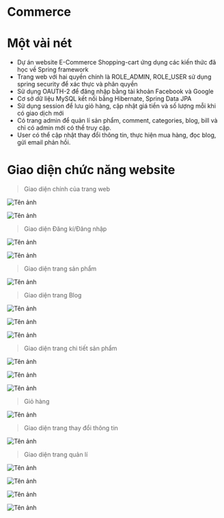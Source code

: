 ﻿# Commerce
 
 # Một vài nét
 
- Dự án website E-Commerce Shopping-cart ứng dụng các kiến thức đã học về Spring framework
- Trang web với hai quyền chính là ROLE_ADMIN, ROLE_USER sử dụng spring security để xác thực và phân quyền
- Sử dụng OAUTH-2 để đăng nhập bằng tài khoản Facebook và Google
- Cơ sở dữ liệu MySQL kết nối bằng Hibernate, Spring Data JPA
- Sử dụng session để lưu giỏ hàng, cập nhật giá tiền và số lượng mỗi khi có giao dịch mới
- Có trang admin để quản lí sản phẩm, comment, categories, blog, bill và chỉ có admin mới có thể truy cập.
- User có thể cập nhật thay đổi thông tin, thực hiện mua hàng, đọc blog, gửi email phản hồi.

# Giao diện chức năng website

> Giao diện chính của trang web

![Tên ảnh](https://lh3.googleusercontent.com/Jn7cne6zEkfnmTApzygJDJZhE5PCcRmJddbQFGdSnkOum8LxCWe7DQx5l3kznGiTHPBcdnNmaeegazMvpaeKzqiZ1PVZZ741iaYiryUxnHMxjJQMWWKRNHxSKc7W3pFJ4rsl0waVmpu6cB8g6FNgprfop_N0mXNphqgzysvV4CqXhQQb48fymYSYWRU3z68w0FWV_79GGnR1tvNZssTXWiZgrTzd_B8CyqKpZhoSn-2uAXfwFsJNwIDcKhUnMwj6GxwPVmlooCHTRgVZphQYwYu_ZCdindGeJgzsq-GTH38Qjjwwyr10xXAwDtZFw3l0b2XwyW3YGgZtzhvO-oUrLNbd1N6-WQO-YVwyxc0sN68Zxn3s15OwHDFwuTpG7SDwln52Rkh3GIhHM_x8Qpt4CgzSZcKV5S3UbjMIsgK-6YzmUCJA1luFH2RglhoO3cFl51Fw8CLpgT-zB51zsgCGBfYixp9eDmEQzndgEda0kIRmuWuWbIdQuTaELg5CoNPRk5nyVoZ7wfNRaEKpqgq8g6U7u6fuIBwDT1luc-NLUF1-IfehfHowo8EixrTkgH44pb-RoMqTiak5gbm3sjquuLnCI_yurnKwVKbIapXYn5dfNb67ZKKUI6LAHkBJugz0rA8MNLR-BHZNgM_tXz4qD0d05ABZk60wWWM-2GhYxxn2-tqVQsI2McrL8Wj_F_sMJu8REhwU01UtiAjQ69LfxAo=w1866-h864-no?authuser=0)

![Tên ảnh](https://lh3.googleusercontent.com/s98fGI_0kbJFnWe2YPCRQm7N5VgCibRJmB4ndsu1gAgPImduF7iM4FnynolC1nm7P9RzqpLj1I0flv9rVwWYlzIrs9fuR4Semw4J1qCPSRYUitV9IJvHeMImhSMN2sXJ9Uv9jwXo3pEuzsO6qAZ5GoaZ67Iny9aE6B5i56hAJgOeu7B1SaHvA2X7z_1tniV0lr1x639GBLpmFsVA80-3dAbJYkJCW6q5k3r2S1pJUMCMNJ1Xj7jUu4YxlLEXyonOJ8sY_Yu0Gj0zjBnh2ncYAzwHzkvDSyZrr88d-Oy4pmPdFlggaumiox3crEsLfcGcOGfP6H6-4lTduXjB8aXAGhqcmkNoZv4x0BKS7afh7V1e9Topxw5E0iOW_jUFEp8kNwVS5_3SAQrKBJIyq9g6bVeZVe4pyLHMKDhiqWaps1IrO6eXWjt7OaEdud5aoQWplvx-LU0VJirbaA-d-nmPJgZtf50hKXonU_cGu6XBeqSZh7ORFSjjbbc1815-lagE5A2buiNVLn-KRcugYi4oM-mcI7It4NQKK-GZy5WgrwccbmQ0g074BGs24ko6LIQeZEy89RhqkCK8YnAmGjTqJGt9VNRDcdLHBwkigBmSAls6cMLuZUZFqZUqJF2oyv-UgLhnBKAU_Yo9hM3AR71EGhPbghSvTWi2Zw8vOlbK8CEh-ua5YJL6-lEYUbKtlymGAtAeh2gBCecY3AgzqD99zUc=w1565-h880-no?authuser=0)

> Giao diện Đăng kí/Đăng nhập

![Tên ảnh](https://lh3.googleusercontent.com/0j8QewiXnLrFUTzEknDeRN2MEPqui096Jg_oQGs1UjisbJ_SLboa16qO0EDfx97z2ME4ttMDFfGFggVn1HCOBIjCrs81m0cIwZsxNs0xdJB9rU6iQ0blVQRIgCLRf3PUAn-2_fxoJ3F2AH4ZrhC6f6UaOHefSfigL-GddBEZLCZo6H0NrOQuV__d_jpA-EV9l0G4EAM_61nnCvZSQ2MQLfcRpDSDae0vAotSVtluwejy7P89X2XZFDyMIX9pLIPCRbXdhrBmpVhwjJffHOlsvpB_jjQUiUgr8ql8tynItPCq4snWNZqFcPEVquZzBGYbdJOpbP6pSo8fNv1OzZK3FKqBxMvA0Fq3ktdSbdinLNyZgDkn6Br5DUt3f7YLytvarb-5cLwW6RtyCVzFYMxbqd8sRFHpBaVEcr_AxA3LoNXg54gqHCibsP_ByW9VStsosdOZdPWyX14bS9jxFFcrHhJcJVpaErpnAWCy0ui-L1EaQGYPNj4woycSpOPnmckUnX43SdgBgHdj-ciZRmzCY_2zpKw6ncDwzRYh7eACY_VRasrHhDb8Y6gvHXKUQhenwy5un7wxOyvjC6z3H2JEytgNbU1qjb-Hj8-tnX58tJ-m-PrUzG0E-pwLvaSymvXzOweU8YP0BHaeaYmdJ7Kl3TUzBlJlIEj65BwjTbywinscUk-mQnN15LLCPPLKsX4FQpt50IyUWmgc0WXgrH7bp1o=w1565-h880-no?authuser=0)

![Tên ảnh](https://lh3.googleusercontent.com/amsPOwRmh3T3xX4OeSpEd-CCE5lkE4ec3as-xxz8RiWOasw1T8y9WmpG4AT3cvoVjUtk3V3q4tALusnpffjrA6tPr7VI6TTrw23T435cBAE5g1siNbzz4i-Ur0t-q0A62YGPzkgWBpXIufjz5oQOQgmLwsW-OUQr1Ptd6axlWWLU39On8cZ6JQgvg-9UStztM_TGJ5s7zEr_cyFUYykMdHEN5UQ-gTYwn2Z0TcCZjW1Y5AdCSUUmqiFbtAjn2jpsqsXf14YY4bGReVYsSRWDYnqg5fSUCVYBRfUR7rp-ZTHcdfBU4hKZuaRUaFAlxrYqzXroGxTKwta89UBRVLuYOZUnxQhczRgk4Y-wSV1aJrXt8TbxYDs72cFumk1eQmIo3SwNdrN489xumHFaj8jyi_aH9jPzW-W8IvO-4LZao2brAknhOYs_y03a7B9iTW06_3U6-Ds_VbXEgAmFJMeSglfep-TedDktTlSt790O8cju-Gymh2Z_Msj5iw2F9RatkzYK0ww-tw8QJE3HSF59grIllutm8Tfbb8t_zmJqsKTyVHGppY5UMQGYZpoyrHW2GPtkBLSizFIOiCsJiL1VAIX788CiESRrYk966w1DFg1IJiToBgACR7XGx_TFEClm1nnm6jtft-89EIzpiUWaqkP19BSSxRlQ6Ag1eyAZAP63lcgE1XTdNIKdRY0Cp31RFEMCFk3pvUkQcws9eQBXcKI=w1565-h880-no?authuser=0)

> Giao diện trang sản phẩm

![Tên ảnh](https://lh3.googleusercontent.com/WVqXW7ISOJqhszXX-i9kFxtJzXzmQbV411I1Jr2ZBRyZJjb4Kn1X-Hc53MmOzBqdiztiiHudS-N-C3DnItk8Jh_mNpGaXpbc9OODBk1nS7LyM6vkZPYL84bKtc8l2_7C-krWOo7AEM9CGL2bxQykaoZZFlV3QlAhbP__AvdhZoVpoeW96iLT0-dA3lqmWlxX7JVGXj3hQBU9vhBON97QxJtASGQI4YGbQGHNZvzUmKfcZiQCoFmuwJ8pcaOJ8G_Vb6xj917h6m3MF6v3vFhnIXbDTcZJLWy26ZZ94w1H37amEhtW6_P62-cUp3o7ACg1OcW9V2mP9e6G6As2rIMSBut4SoC8Hjd7uQCbWruo6qo23z1LbDEkIVPjAiHi7MibI7YqEFBiy60tMM5jWef6aR2SQ2MRWVKrPTxXBu13X52OOri9Y7gnJzAwud-4WFjOkv3unz1G6FaeX3EHLNP4kQPTZ7zFRflUzqpwyln5juX0d3bcTMO_l0zI_V_w7ped6EOmPGy_XTOF14jT2cEZ6xH03-ptzVWAeOzlhzUeYc_lHMyo4XTJo34EKkcBNEUhzkp_WBu0gNEy5-X6vI3NXFQvWaz3Q3b9Fsi4m5R2awjNG-CKsQo-pSoZDovPhDuB0uPiO695K-D-lClcHDoyX2-e74TOVgLlGli17QEbQN8M2o5sKYCdaQMonoLdBSsrrzfKiMsxUO0pB2PwBKlXvaA=w1565-h880-no?authuser=0)

> Giao diện trang Blog

![Tên ảnh](https://lh3.googleusercontent.com/-zOLfPCAo3RrzlkeHp0zIUezhYxNbHohJndZ_CdVO6MK_W_1qjx9PuiK8HG3uqThd_ltJOHRz1WXcAKnYjMwbY2AxiVOsSmTP224HumwLy2jNHntlCJMexFJfcvLW3HElBioNiReXJHUYgGey8s3bUlowECsxgSwNG5rm-4aXhPy7uP53l4UrLSNMIxyGgJHL1IgoPCvPSkqvXBKAVC5su1O24X9SJkcgvL3nizlis2FtqXu5xzlMYbOFoy8bBBbn4XTAg07qU2iPHnOKWQPKnR6WzY8hKZmeDNi47ONYK4dPkj5YfrFwxVfquL1PC0g8fTZPLXY72Ak6_GzOPFquZjYz8K8D0xKFJdwFpjR3-v-IGrRiJCoWPAt5wOeq9ZgSxgJhZ2uXKZDFq-KJWDJhBsNOPMGpaqLkven9fXXavWDNnfBQtOWNAJ-Av9-yx4yvhw9S3fmLbH3GajLCkhMyyFYYXii9QwFEdlxrq_gLfOSBdBSVj6Ut1xFM8CGftDbrTVdHDKrkTldBEGQS8c497IwUZFMKY327waFNjIJR9EspO1iZRQJrqby4NkDG0hXOxaYksKJX6SXR2_HeMk2LNctr0vhVWb9yrFiFqx_4FaFIRPjP_6aeJfU6ZUo1tfyiDc8I_HIlEd9yiL7_wTrvUSUOV_u3vkQOgCnQE-48nTMpjuMIA28DuYlzc-4YGFIsp4WAaUKj-lSj3UHCp1ReNc=w1565-h880-no?authuser=0)

![Tên ảnh](https://lh3.googleusercontent.com/sDTAIuaXDkoj8gp6QPuouSGZaymQXm23ZzCMM-jwQdTlWDHFkEETgmK3QtqtRi-z4ZKS3TxPsca2GrWheofuptF8Zxjh0pD1cjbLZVerLdXbBYwWKo9NxCV12XWuDYEWT0S_3TONjYoAR6EVxsuCMpOEMNQo1D89vStEXo8JiQ0SmnSDZjtrTJjBWgGoUAPCwiaDvs4cm915RA2uKkQvcqTh3M08-zOLXohp5eQiBWZLRAaiDqolW2aUoaJuxuFlK-mTJUd5Rw-UvVifLQBH_b_S2_5JDhbDigBTAcSdY88coTO_WpfcrP2XfZm1sv-5qDzb0ipJ4G38Yi_EyISLNx0uH0MmrThNYXLSSDprUIc7C1pDApYtkwIPgmDHWrIW6Z8WQdkCjuXettdqDB1tZu6-7O5UppxVyVM_fEiotSX-FMFP1-gA5m9lWL1bpW86M7RsfHgBWRM3phSEYVWMd9QfvPV_QOSaxyDm8lbfirAWSeYNLi8v5uPaV12tl7Bwzak52ZlyOH5id_8iuNlSwtRrRjL0b9XxdrHYb7uGLJKc1hiQIGDFvJyPiBezyzG17eTPKep-TJQPqGkRCiDVpT6OI1sRydHepDncduy5Nh5GEs4_ZEWOLg6RKlQrWCu7IqEdpkffVEA1J8EmJNt1m2H59iZzJTMfZyuwH6WKdZycg86PWhL-XHlrUIEdkvSrQCrXO3E3X8jVAL5pDuh_M6k=w1565-h880-no?authuser=0)

![Tên ảnh](https://lh3.googleusercontent.com/F_q38or24hF5Q9AE_4oREcDHFj2QtepFRCtNZ-hiMaYDl27L53rapqYhwIqmbh4cGEnun5eKe4hgBTKdDj9H-Bomge8-HtaYyLLtGYiK_sm0Qm7wHpYqM-VzQWDmIh4S-Jjp8NkE5ZaJBE1C4Bsf0EPCAGmsGgJJxXtnmTIwb1mlfBskkIe4gQ5TU2In5iSdUOJUsbkt-2f2EkNWEUxmbPneaKfQv4rxK7ar5QW3BoWtQDsc65uQ6uzi0XgYrsMnftPCrUpuhoxManVQP0UrfSxoYnHEn_R6gNqUkXWtPk-Dt5g4Ko0VIhULGrhtWwGl7ZAaD-_20913sV6RTWvh-AsQymR4nk0uWO8YiVstJMAKnHoIU8FN4X7uAngjowbtD-41cW-WI2uJeh3hvt2g1JTQJEgsp1uGOB4qLKrwhardTx0MeOPH9BZ4w5wI5EgbdLXTQp0ko9V3ewnmHgF80v1hrjcCnEjRgat-yUACRRhJSmqrHIoI29G_RAhz-_e7gpAL6iGvuGcU0m1RD2S2_aElZTYFSXCWVQuqO_Kro3sUFacSCIer0Si0IWI9k0pxMUp58eG-_IGP_mB7L_cIQUBSnYVeKgXsDDq8VgM84mBp41UksawW99BB9OucpVUlKyW0tDSLzyPDBamo4SYGVluQnH4oDfL1tEWVS80oassc0qavKyboAPv-TjqzmzZ6yRrRekqliYUUgpETdFIK-Z4=w1565-h880-no?authuser=0)

> Giao diện trang chi tiết sản phẩm

![Tên ảnh](https://lh3.googleusercontent.com/eovtC5yWni3_-V2wG3hc1peILGYE7TMrM8thTy6ZALJLwzeoIIqsB0xyXFb0KWEMVu1hoT3JqLUATUHvcl5_9o65LIPDjjaToNO7xYl5Y9_9Mz8T29Jo3qldwWVI6_bLHFZkYnwiZDKojiLEnhyselIliQi1PpPEk-LkiXSjr1ouY9z4O_oGYw4Z1gS83861JZ9F13VSh999v4_Zd63Iya9KwSsXB3udJPlmQotOEQKiM3Yf9T2QsS-ETYZBaG8MoD2MReeCVJzPjq-4HEjBjRCF-RlDGQ9VQm9dC_YsA4GqF9d0rujJJveutIc_AGEph9wmG2dIbBGARyrHfN1TAZW52V7rjuRKmkk6MGZ_44KtNmCF1X1UgnNhYnfJGEoSkHkuvkuFzZn5UH8ZcS1dGv5DYh3u3xlxsWq76AcPuyUnxzVo8ZEm_4Wqk4dGhXxLLydq3cA-vyCPumEgFpya0_6qGws_njE-_cWoWMpQgCqnOqtWdN_fKzfA1PZBWTWBpToGyRngs0AxO1EFcSuUbPPAfbPQLTTBY5HYJ6OHmLokvK5oQIN-5rB6a84a7v6EsIFC18grQ_4r5Pdwb_xKeJSDmtZ0Er31Z-o-XfLBgNBni0hOYKJRHWq3qpxw1oDG2L9l4qCNT9EA_a89SGPVubxoeGzolKiwVbaemHi0_sVk1tP-tgdlPancPY5vUKlol7BfquTFYJBWTjnRmpmEY48=w1565-h880-no?authuser=0)

![Tên ảnh](https://lh3.googleusercontent.com/fH8gjaeAdvVtGXDARMlQ-p3M4uRUKWNSMx2WV-rQ-fxRhy122n8AgKAa6LKl7QTEjmPtf7FhHug9HBfMTAhnJmbu0BAHsju8fTdxbr-RPG05MgRPrTbfkXGcpJ2--S2zIDYGk9CCaZFXzS9CfhKUT10ULIUTOvy9FfOOaF3t8ot2iHUYXoQRnZgxh_G_x7d17eFSn7_6EFrT6kw4U1fwf1GXhU3sWj-qhIYujeAqrPAGosZTjNYrsUZwZlQTr7DDqnVpLyUmOpcdy9fW8lNtYkWa6bNhO8koyQNilWHeYy_KBGsMfjkTEgPRX5Wz36nDhGNUWdNsKuoj3tFTI_VWe_pM0fbfJXDiJHARZMYsrLva-zuv7bEgZhfJdLB3cqBRt1hUNcWweR9_-manFPrPm_ZML3XgRthm0TI1WuAs9Xs-3hfnYpWfaC2mVo3i5_eQ7yWx7ZVX0Ljx3YqyM-U0DlPOm2E-4C_5ou6vbtvvXsCemc7rGrFECPd14WRHbS3ec-gk4AuMUtcdX_z2JBXfztgqgUdaEE9ZU8pui2Kt_hIl0VdUjTccBtty6Tv8EgxhNeG0GE32oK_2Gfc-2ttnoKq4pm_slGVHCReZ0Grfp6iWCPMaEdJwY2FAyakkucAtQmoMEhMDVXdgYxVBSfKQ2TdiKjqPQatXyMiLdb84Hq-Lh8et1nNqsPfMj-SY2I_HKd1VPGAF1LOVga7bLt58JiY=w1565-h880-no?authuser=0)

![Tên ảnh](https://lh3.googleusercontent.com/m1wGtYi8Ri0b1q9qsjoRItlxT6vU9y_7_k2bSOoShRS90XEEORDOUbyujWTyLptRyDGbtOReur0xanUvoI9kBJA4Xvmozfnk6KhKEl7Df6I9zrxedLlmSERCB6pJz1SCPcSknkjLbHvyWkxJ5OSc1l6cwcrZFxUjX8ytvANGvQ8HXDpWNTByNOaF0SSLYNH4kwMGcxkogs1lYnlVK5bGiWFvjwvC7rFcqx-UPsdcFwmXjI3lHmi18PyDxS2AjqXMw-RHmC39RLT4OPCl_vDgalU9hzPQRPBOI8YUi6gmSvPwMniLIvIaCpAMzpXrghnZGHk0ahH4T149sqAiN5xHIWpde-fbMTU9FdmQZhZc8ESgmKe7Dbr5dOnynx3ziJnJEpcqILgNT5lgtTisfVQdxObEy1FASY3iqqbpBEJo-SVpiWBqsFJsK8rjANIVrwpq4Obmhnvmnm8jkGcHrjlaqCbHwbXK9Um-5GnUq9HzK0fTfqlwTFRTdIXucSszFu8Me2bgJez001gR8G1qKsYmeZAb8IEkO9aXrVhgAb3ZlHa0VM73Tr1p8I6Y2rurN5bA7b8f10_U7Yw6kqombJ_2_QxTwJBN_XUZgy6h-f7G6YOKNWgGhIdiMUHy0spNDi_UqoF0qv1TggGJ6ctFcPf-zH2lroZTEvHELWIHMYDOQXMu1idjactVQYy5uVzXZlm7VKRON1isNI31PhPkY_OWkOE=w1565-h880-no?authuser=0)

> Giỏ hàng

![Tên ảnh](https://lh3.googleusercontent.com/EfKXw0e8U_eORhvACihLCwa-7XU-UHrNa2nm4IRKEPkvpe4hyGOO3haFm3foqaFrGiZxJDPinx7iKacBiR5Iv_YWb0YUZxOvPb9qdS8PfsR8CbTeCgUTdfNpMsuqtQPwMzH0grDkfSYkTw9mHUj_YX3NKy597e2WiO-6BuSXw47WZQyZV3m7rqgsltd6RoB4Sa9rz3mFJOI8xKWtslD5Zl_nAw8-jtx2h4Gr2lBVyEJEpRaljr06vXGdHqR_UNomvOKsqA0Gqck0MDcKN5gaOX8JCiCY5V_cZzJwpyKe6aP-AtVt-d1-Wc1dXwiQfj0bn8m-opQsVVmmDZqHeP3_KgL82GJL3nhun67SUDdJuLM8QXWF6O865ld2EClPHInXwhJgbUCKogliF1T9HA-OEuaJkQOZVySRHKDwP3RgdA88qCgdOHrHQPaGY1zyuXXbOqP7MZaYEc_Cg9GRU5WDiViX_9m33ioZKNZfu2FCvkb85oPidKq-u3NOcDohCJQ-vSj4Of4TEtffK28IaauORRExkM6mhQU8-V4RpFhYbWXcSSfsguBY3nVzSv0uhQF55sUGybHevg_I9KdQx1p1ci-Mq59NmNSwb2jSgAi_cH_WrSpPspFRznqAXFkpCXXe5EWPzIFYlkilvcyAcWjEhnFDIsKpyJ1O2WqOJsuBH8hP25ZCt-fL5JPY12vgj1UfO9VXomqmtNFOF7WeR2dU2_4=w1565-h880-no?authuser=0)

> Giao diện trang thay đổi thông tin

![Tên ảnh](https://lh3.googleusercontent.com/h2iDjQ5JqHJseq6J-EPofIKRfM5_LPYPzMPrs435j7l14X4aRGmTctYU1jO_8reO5N0s90_Rx_LGFK5QxcQvXT75-8wwfY7TIKSGVYdp2-29RGt_0deY3bbce3Ce56OcS_KCvgxLHb0qLUQmlX_65c5Ph8JvQJocP6il1kLkEjV0Gvn1t5iF9Z0DzwK_cBqLhhhsgjQKvuFpNxNyH4yPW2vL5c6hyNPyy_A9G-lo7BXssUhVoxLXPw_2eAIAPO_fXdwod2mYxmLEsXI50H3Bn1oqtcRXnekpCU_hMEwyvM4JM9EDS_cq_1a8Flz5sLUyUr-mGSneR5Tv86ncHzf-GzvUwx8wj1OwwFNCllt_H-856vGZ-4KH0T9ekdsXGaMDo8IlM5S7Km_hcyS_MOfpd-Q1eaZrNNQeTybrPBUkyGf6Nffkco9Zz5olivyAjsIlSz8c1PL0pgQYlWRKQTwqxfjQUHn_gm1tflMl_-wBAQXCIm_rVqFRVfbUtoy6EARM6g41q6dax_34DjcsXq_GJ1QF7ZGrHETmzoAqs6Gwdb2MT_eeskmxNU3SV0VlepYVEmbTl_0z9ER9_Z1ZMegzdSBFU-vua0WI_1Ci8WVsMEwkndCUR1ywpTUCu44DkSvb02pdmQZ7ixA3dYrtkmLF4iO76C9K8YCgJe_sulg0_nCfqbNjar4ykD_FL_0c0lvgAeAy3Lfte6OqDNXBfD34Jys=w1501-h880-no?authuser=0)

> Giao diện trang quản lí

![Tên ảnh](https://lh3.googleusercontent.com/1Ju4U6ewzS-e9oOv8Pap3Yklze71wSi9BP-RGVLnFuI6RDb-YPaafweH3-QXC0I4BlFyiwJowu67UXdzU5G10fkoCDuSy7mTIF_YX9C0YUy-WTkixhTwrzmQMFMvhfjJWkHeSAeLr7_kyuKW-JiEc12JDsYqJc1gY1BU_DarNPmzI96setNW6KZHSj_5e8JN25CLmCy13I_rtIJkN2YWhcX2oavj4ZemouyiP_7i26dbbbWs1dNPBIbyfyfvEi-7TkNCoWA6IOb5aia2j3BLS00bbLfFkSFBqJYjpSNLAEHOj-ZaSPhHo4bQ0wCs36Rnutt4w68VJ_0_KEnuLFfIccgMyKHZ4AqiA8eOQzjc6_dMrlgIiAYu7Oi4lOt7Por971TWlL0L8fb0o3fK1aG1tF_st-KQgc2vrzoHUjWJr6JLHN51HqiTY7DXpmPvK1pBncWYL6mxoQ_ZBi61-4_RvO-LHfTxpjB_aAM8mdwR092PeRqPycieoL3ZH8_nXOw2n_Nc9Tg2OGRrU-sUdejh-WnrHESCIIhFiBUZlQG6_7F97XFAISDDgFStDwaeA8fUK9vd7NMd5vYUqGrPRrGDRSBl7do7GmM3CgTERmWVmYLTpQORSojIXKPidxuz2idjiH77HyPWXyZAD66Q6AgBMl_TeR1PwsiNH6RguCohIUWRTZ4GS8uIisnZK42bOC8Dkv8uSzFIob99t71BYkfWun8=w1565-h880-no?authuser=0)

![Tên ảnh](https://lh3.googleusercontent.com/tcWgB6JhSe7ziYcPiZKJ9JjmNxCFB62-eDGJzLOjQ-ryph0mgl1qFfyyosUXy-zkd4xOYdP7ESaPvNp8bqt7vkaHQFCkrR3i9cTOz63s5yA2xNheH8wT2mo-9TBZHDoIBjYGRDClhInJudADOz0g6wV64c-qqZ4A5TACvIpTujWTDUrqEeZ5g-TdskZ5lo6UQYuCwQtU4wOAsZp1lrdzgFBsvUYBciYcKQTh00dJNCa2JsU_0fwT1HEAYyFteJdNt2y3eCtxhPs5D_W99GVUGU-p-ivnexGvaCD8OvzG6zKpSo2XoSa_x5gRfkIP7aV2WwPHfmowKZGMUs_hoV-NK-7wwrcdkRkh3klhhtPZ_2s5rLmbL1ZbDye77X2Wgs-Z_yVLwHyz0Xo88OeTpHkWOQFehscgyelMRY-HCfJ9tzyBRY4yTvhf6lop3qMQNOkyTuLpiYm2UInqK7524W2QWIE_Xps8nI2zXOAvSUvmFhzPvZP6NBtADAYRRmygQ59Wo2A2k6T-8ZZfiWO3UquY8RGetSxxPvlDBvsnB-xz-c3k4SUWjdJv7-FPNVE4LIRvhGQz0Pkuk5Zo1YIwmkwCgr5l2VKFPc1WowOeVLzXDGjZ2TrP6PnKBA4VrIBcuctE4FyrE5PM83VgEkQSSL5aPo64p164JUbOfaUZPnpAr9kGilYod6nh7gkAmcRvGdj5Jq06AsTpWxZRsdN91i4c5l8=w1565-h880-no?authuser=0)

![Tên ảnh](https://lh3.googleusercontent.com/0Fru0Cfs-CoX-YbTb-FAvCAPjLfYaHk4Ra587j6oFdbyzHYY2xRTUwN-X8Ks-8OMlswkXB4zInm8vomeGMLI23j921lFA30JipnSprjPH6t43oTiVg-f2HxchZWZrFKAJXeuzi_bKUYZs2AP0KMM4YFi9r2P4yP4onQv9AKSqgXl-Zbzt0wZVxaN1u4CD_LfeGHKQoMhbdjaQmx5_BNjmvM3qJtXtSAItRKJoh7G9mBPPnI0oPHxbQ9y9wD2kcQv3QqEJ3BOHdYvCLlWQGvd77KS51osHPQVgVVTTShl-wKngD3o6ywX2UIibF0dgXt4EBX3hSK0vopg4SS73Hcz-gbi-kcfMe98tGI0OAq4noy1tRdx7Tj7Y94RTmYukVbA5NcY8UNCkpHiMgznD-zPi5uKntWTs4_qXxm_J6szYabJRehBTKtXB5Hpe_y_KxUCXP-UK6m4udz0FmFpTFsmJAAKq2WjqoVm_5QO8ER9BLrhbtzvFIDIrSuu4_pHyc5th1u9XUI_NOglr17Lz95Vm70oJIZKwYePPwNs7xrBLmuJUsZg9wUVBvA-PrHSPddFL6bUQwff9TAEmpLusSo6rhQMARxmRxkq8IqmniL2siuthDe_Ia-5L-3G-l4xTbMARc4B8XDwZLkP_oH69eBYK_Qn-at1dZSINOu3dr5Krmx_F8zZWXrMVWO2frtC1nP_1H-Hj--qwafsi_FhfGtSNpQ=w1565-h880-no?authuser=0)

![Tên ảnh](https://lh3.googleusercontent.com/kVGNyGm5Yr1EH0D61dgSBye3Ve7hjDCx9Nt00NI1Sx3rcsvyXyPwcsQ6amrpDMCWWs1uauDlbgeo6xHgalwSfail6GCQByglZuiS708hlXVH4_b_wB1tynnLxkWZl8QeeFLV-MmQynthMPQFiZ6RGW9BENlfPnOdzIkxVsgoEKkzCdGA5oskG5CS-c4aCNK5VXpz-WwaY3agGGUWQwh3c_BhtbTuVFacuTf2WdNW-BC-uJk2PZa05ulhtSZVhzhaabAT1pAMD4dQH9AJrto0XcL3wvXIrZKuMuI33zlAzpcV06GisK5E9ayLTZx8IMQzBReWtUfkKOLC0S4-FVTMb82WNgPdnhp2mToBzfkWSpp3Emj-zlvtH3pwAXcdvjHrLRm46ww5mBjzAz80ihxVsvkQSlqn73-zqY9RnXaU8mYQEd1MwNbfXdN8QhXW2dJIaTkGc1N74OAfX9iMc_n7GY-NrKLEWkXnAo30NI1vTdiaqGYEMse5nHYkH0-WrC4iqFHKF5Q4oZV__Lx_6qumNmnYJ3r0BYUOkQogElpSvMFZ8c2R6nMr-o3l62L6IQ2JxfVVp5P9Q5E8QQBSfDozqRYPCPckhLJFG5pifVEJAydqLAtw73qXT5O6bAOi9wNaBrMbMnhHgTNLKSvBoTMQAMHGNo5Xklu5jJOZsmF_Va4rIf_cgj2WOoG-74jowgI0NxADpMFGyCmyUVcZpYddCZE=w1565-h880-no?authuser=0)


